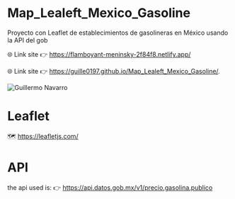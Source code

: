 # Map_Lealeft_Mexico_Gasoline
Proyecto con Leaflet de establecimientos de gasolineras en México usando la API del gob 

🌐 Link site 👉 https://flamboyant-meninsky-2f84f8.netlify.app/

🌐 Link site 👉 https://guille0197.github.io/Map_Lealeft_Mexico_Gasoline/.

![Guillermo Navarro](https://repository-images.githubusercontent.com/264749977/cb134780-9852-11ea-9a7a-71a38ca608ef)

# Leaflet
🗺 https://leafletjs.com/

# API 
the api used is: 👉 https://api.datos.gob.mx/v1/precio.gasolina.publico
